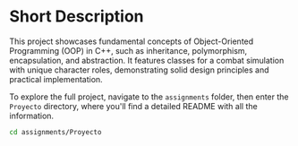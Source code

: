 # Short Description

This project showcases fundamental concepts of Object-Oriented Programming (OOP) in C++, such as inheritance, polymorphism, encapsulation, and abstraction. It features classes for a combat simulation with unique character roles, demonstrating solid design principles and practical implementation.

To explore the full project, navigate to the `assignments` folder, then enter the `Proyecto` directory, where you'll find a detailed README with all the information.

```bash
cd assignments/Proyecto
